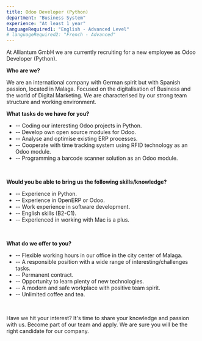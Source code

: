 ```yaml
---
title: Odoo Developer (Python)
department: "Business System"
experience: "At least 1 year"
languageRequired1: "English - Advanced Level"
# languageRequired2: "French - Advanced"
---
```


At Alliantum GmbH we are currently recruiting for a new employee as Odoo Developer (Python).

**Who are we?**

We are an international company with German spirit but with Spanish passion, located in Malaga. Focused on the digitalisation of Business and the world of Digital Marketing. We are characterised by our strong team structure and working environment.

**What tasks do we have for you?**

- -- Coding our interesting Odoo projects in Python.
- -- Develop own open source modules for Odoo.
- -- Analyse and optimise existing ERP processes.
- -- Cooperate with time tracking system using RFID technology as an Odoo module.
- -- Programming a barcode scanner solution as an Odoo module.

<br/>

**Would you be able to bring us the following skills/knowledge?**

- -- Experience in Python.
- -- Experience in OpenERP or Odoo.
- -- Work experience in software development.
- -- English skills (B2-C1).
- -- Experienced in working with Mac is a plus.

<br/>

**What do we offer to you?**

- -- Flexible working hours in our office in the city center of Malaga.
- -- A responsible position with a wide range of interesting/challenges tasks.
- -- Permanent contract.
- -- Opportunity to learn plenty of new technologies.
- -- A modern and safe workplace with positive team spirit.
- -- Unlimited coffee and tea.

<br/>

Have we hit your interest? It's time to share your knowledge and passion with us. Become part of our team and apply. We are sure you will be the right candidate for our company.
